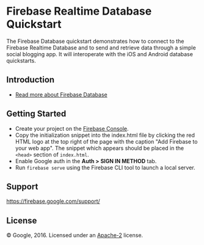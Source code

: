 Firebase Realtime Database Quickstart
=============================

The Firebase Database quickstart demonstrates how to connect to the Firebase Realtime Database and
to send and retrieve data through a simple social blogging app. It will interoperate with the iOS and
Android database quickstarts.

Introduction
------------

- [Read more about Firebase Database](https://firebase.google.com/docs/database/)

Getting Started
---------------

- Create your project on the [Firebase Console](https://console.firebase.google.com).
- Copy the initialization snippet into the index.html file by clicking the red HTML
  logo at the top right of the page with the caption "Add Firebase to your web app".  The snippet which appears should be placed in the `<head>` section of `index.html`.
- Enable Google auth in the **Auth > SIGN IN METHOD** tab.
- Run `firebase serve` using the Firebase CLI tool to launch a local server.

Support
-------

https://firebase.google.com/support/

License
-------

© Google, 2016. Licensed under an [Apache-2](../LICENSE) license.
